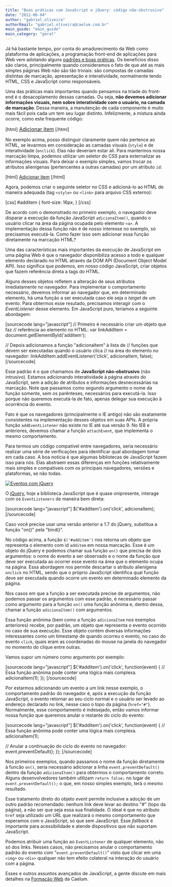 ```yaml
---
title: "Boas práticas com JavaScript e jQuery: código não-obstrusivo"
date: "2012-06-04"
author: "gabriel.oliveira"
authorEmail: "gabriel.oliveira@caelum.com.br"
main_guide: "main_guide"
main_category: "geral"
---
```


Já há bastante tempo, por conta do amadurecimento da Web como plataforma de aplicações, a programação front-end de aplicações para Web vem adotando alguns [padrões e boas práticas](http://coding.smashingmagazine.com/2008/09/16/jquery-examples-and-best-practices/ "padrões e boas práticas"). Os benefícios disso são claros, principalmente quando consideramos o fato de que até as mais simples páginas Web não são tão triviais: são compostas de camadas distintas de marcação, apresentação e interatividade, normalmente tendo HTML, CSS e JavaScript como responsáveis.

Uma das práticas mais importantes quando pensamos na tríade do front-end é o desacoplamento dessas camadas. Ou seja, **não devemos adicionar informações visuais, nem sobre interatividade com o usuário, na camada de marcação**. Dessa maneira, a manutenção de cada componente é muito mais fácil pois cada um tem seu lugar distinto. Infelizmente, a mistura ainda ocorre, como este frequente código:

\[html\] <a style="font-size:16px" href="#" onclick="adicionaItem()">Adicionar item</a> \[/html\]

No exemplo acima, posso distinguir claramente quem não pertence ao HTML, se levarmos em consideração as camadas visuais (`style`) e de interatividade (`onclick`). Elas não deveriam estar ali. Para mantermos nossa marcação limpa, podemos utilizar um seletor do CSS para externalizar as informações visuais. Para deixar o exemplo simples, vamos trocar os atributos alienígenas (pertencentes a outras camadas) por um atributo `id`:

\[html\] <a id="additem" href="#">Adicionar item</a> \[/html\]

Agora, podemos criar o seguinte seletor no CSS e adicioná-lo ao HTML de maneira adequada (tag `<style>` ou `<link>` para arquivo CSS externo):

\[css\] #additem { font-size: 16px; } \[/css\]

De acordo com o demonstrado no primeiro exemplo, o navegador deve disparar a execução da função JavaScript `adicionaItem()`, quando o usuário clicar na área da página ocupada pelo elemento `<a>`. A implementação dessa função não é de nosso interesse no exemplo, só precisamos executá-la. Como fazer isso sem adicionar essa função diretamente na marcação HTML?

Uma das características mais importantes da execução de JavaScript em uma página Web é que o navegador disponibiliza acesso a todo e qualquer elemento declarado no HTML através da DOM API (Document Object Model API). Isso significa que podemos, em nosso código JavaScript, criar objetos que fazem referência direta a tags do HTML.

Alguns desses objetos refletem a alteração de seus atributos imediatamente no navegador. Para implementar o comportamento necessário, devemos informar ao navegador que, em determinado elemento, há uma função a ser executada caso ele seja o _target_ de um evento. Para obtermos esse resutado, precisamos interagir com o _EventListener_ desse elemento. Em JavaScript puro, teríamos a seguinte abordagem:

\[sourcecode lang="javascript"\] // Primeiro é necessário criar um objeto que faz // referência ao elemento no HTML: var linkAddItem = document.getElementById('additem');

// Depois adicionamos a função "adicionaItem" à lista de // funções que devem ser executadas quando o usuário clica // na área do elemento no navegador: linkAddItem.addEventListener('click', adicionaItem, false); \[/sourcecode\]

Esse padrão é o que chamamos de **JavaScript não-obstrusivo** (não intrusivo). Estamos adicionando interatividade à página através do JavaScript, sem a adição de atributos e informações desnecessárias na marcação. Note que passamos como segundo argumento o nome da função somente, sem os parênteses, necessários para executá-la. Isso porque não queremos executá-la de fato, apenas delegar sua execução à ocorrência do evento.

Fato é que os navegadores (principalmente o IE antigo) não são exatamente consistentes na implementação desses objetos em suas APIs. A própria função `addEventListener` não existe no IE até sua versão 9. No IE8 e anteriores, devemos chamar a função `attachEvent`, que implementa o mesmo comportamento.

Para termos um código compatível entre navegadores, seria necessário realizar uma série de verificações para identificar qual abordagem tomar em cada caso. A boa notícia é que algumas bibliotecas de JavaScript fazem isso para nós. Elas abstraem essas diferenças em funções relativamente mais simples e compatíveis com os principais navegadores, versões e plataformas, se não todas.

[![Eventos com jQuery](https://blog.caelum.com.br/wp-content/uploads/2012/05/jq.jpg "jQuery")](https://blog.caelum.com.br/wp-content/uploads/2012/05/jq.jpg)

O [jQuery](http://jquery.com/), hoje a biblioteca JavaScript que é quase onipresente, interage com os `EventListeners` de maneira bem direta:

\[sourcecode lang="javascript"\] $('#additem').on('click', adicionaItem); \[/sourcecode\]

Caso você precise usar uma versão anterior a 1.7 do jQuery, substitua a função "on()" pela "bind()".

No código acima, a função `$('#additem')` nos retorna um objeto que representa o elemento com id `additem` em nossa marcação. Esse é um objeto do jQuery e podemos chamar sua função `on()` que precisa de dois argumentos: o nome do evento a ser observado e o nome da função que deve ser executada ao ocorrer esse evento na área que o elemento ocupa na página. Essa abordagem nos permite descartar o atributo alienígena `onclick` no HTML, sendo que o próprio JavaScript identifica qual função deve ser executada quando ocorre um evento em determinado elemento da página.

Nos casos em que a função a ser executada precise de argumentos, não podemos passar os argumentos com esse padrão, é necessário passar como argumento para a função `on()` uma função anônima e, dentro dessa, chamar a função `adicionaItem()` com argumentos.

Essa função anônima (bem como a função `adicionaItem` nos exemplos anteriores) recebe, por padrão, um objeto que representa o evento ocorrido no caso de sua execução. Esse objeto contém diversas informações interessantes como um timestamp de quando ocorreu o evento, no caso do evento `click`, quais eram as coordenadas do mouse na janela do navegador no momento do clique entre outras.

Vamos supor um número como argumento por exemplo:

\[sourcecode lang="javascript"\] $('#additem').on('click', function(event) { // Essa função anônima pode conter uma lógica mais complexa. adicionaItem(1); }); \[/sourcecode\]

Por estarmos adicionando um evento a um link nesse exemplo, o comportamento padrão do navegador é, após a execução da função JavaScript, o evento retornar ao seu ciclo normal e o usuário ser levado ao endereço declarado no link, nesse caso o topo da página (`href="#"`). Normalmente, esse comportamento é indesejado, então vamos informar nossa função que queremos anular o restante do ciclo do evento:

\[sourcecode lang="javascript"\] $('#additem').on('click', function(event) { // Essa função anônima pode conter uma lógica mais complexa. adicionaItem(1);

// Anular a continuação do ciclo do evento no navegador: event.preventDefault(); }); \[/sourcecode\]

Nos primeiros exemplos, quando passamos o nome da função diretamente à funcão `on()`, seria necessário adicionar a linha `event.preventDefault()` dentro da função `adicionaItem()` para obtermos o comportamento correto. Alguns desenvolvedores também utilizam `return false;` no lugar de `event.preventDefault();` o que, em nosso simples exemplo, terá o mesmo resultado.

Esse tratamento direto do objeto _event_ permite inclusive a adoção de um outro padrão recomendado: nenhum link deve levar ao destino "#" (topo da página), a não ser que seja essa sua finalidade. O ideal é que no atributo `href` seja utilizado um URL que realizará o mesmo comportamento que esperamos com o JavaScript, só que sem JavaScript. Esse _fallback_ é importante para acessibilidade e atende dispositivos que não suportam JavaScript.

Podemos atribuir uma função ao `EventListener` de qualquer elemento, não só dos links. Nesses casos, não precisamos anular o comportamento padrão do evento com "`event.preventDefault()`" visto que clicar em uma `<img>` ou `<div>` qualquer não tem efeito colateral na interação do usuário com a página.

Esses e outros assuntos avançados de JavaScript, a gente discute em mais detalhes na [Formação Web](http://www.caelum.com.br/cursos/web/) da Caelum.
